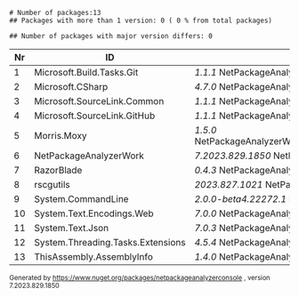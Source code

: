 
    # Number of packages:13
    ## Packages with more than 1 version: 0 ( 0 % from total packages)

    ## Number of packages with major version differs: 0

|Nr|ID|References/Projects|
| ----------- | ----------- | ----------- |
| 1 | Microsoft.Build.Tasks.Git  |    *1.1.1* NetPackageAnalyzerConsole|
| 2 | Microsoft.CSharp  |    *4.7.0* NetPackageAnalyzerWork|
| 3 | Microsoft.SourceLink.Common  |    *1.1.1* NetPackageAnalyzerConsole|
| 4 | Microsoft.SourceLink.GitHub  |    *1.1.1* NetPackageAnalyzerConsole|
| 5 | Morris.Moxy  |    *1.5.0* NetPackageAnalyzerWork,NetPackageAnalyzerWork,NetPackageAnalyzerConsole|
| 6 | NetPackageAnalyzerWork  |    *7.2023.829.1850* NetPackageAnalyzerConsole|
| 7 | RazorBlade  |    *0.4.3* NetPackageAnalyzerWork|
| 8 | rscgutils  |    *2023.827.1021* NetPackageAnalyzerWork,NetPackageAnalyzerConsole|
| 9 | System.CommandLine  |    *2.0.0-beta4.22272.1* NetPackageAnalyzerConsole|
| 10 | System.Text.Encodings.Web  |    *7.0.0* NetPackageAnalyzerConsole,NetPackageAnalyzerWork|
| 11 | System.Text.Json  |    *7.0.3* NetPackageAnalyzerConsole,NetPackageAnalyzerWork|
| 12 | System.Threading.Tasks.Extensions  |    *4.5.4* NetPackageAnalyzerWork|
| 13 | ThisAssembly.AssemblyInfo  |    *1.4.0* NetPackageAnalyzerWork|
<small>Generated  by https://www.nuget.org/packages/netpackageanalyzerconsole , version 7.2023.829.1850</small>
